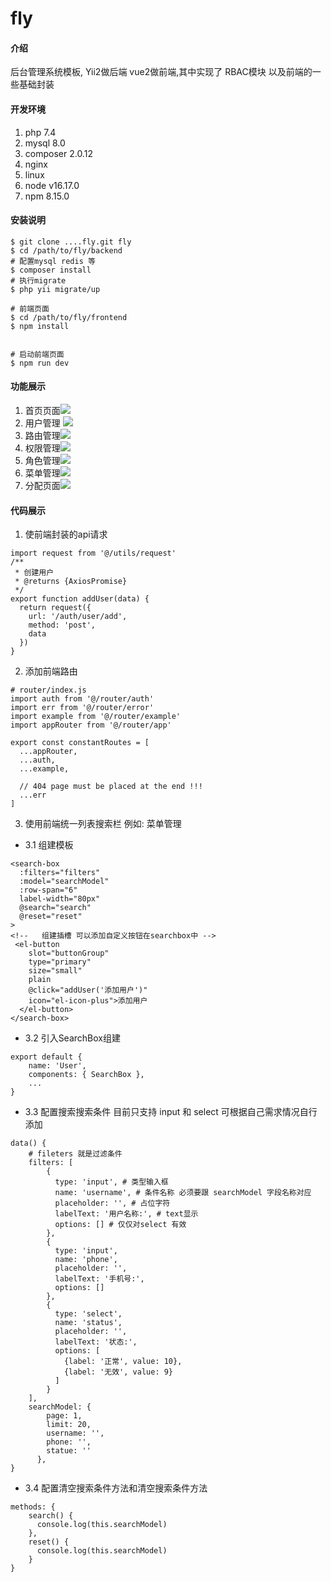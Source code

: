 # fly

#### 介绍
后台管理系统模板, Yii2做后端 vue2做前端,其中实现了 RBAC模块 以及前端的一些基础封装

#### 开发环境

1. php 7.4 
2. mysql 8.0
3. composer 2.0.12
4. nginx
5. linux
6. node v16.17.0
7. npm 8.15.0

#### 安装说明

```
$ git clone ....fly.git fly
$ cd /path/to/fly/backend 
# 配置mysql redis 等
$ composer install
# 执行migrate
$ php yii migrate/up

# 前端页面
$ cd /path/to/fly/frontend
$ npm install


# 启动前端页面
$ npm run dev 
```

#### 功能展示
1. 首页页面![](example/home.png)
2. 用户管理 ![](example/user.png)
3. 路由管理![](example/router.png)
4. 权限管理![](example/permission.png)
5. 角色管理![](example/role.png)
6. 菜单管理![](example/menu.png)
7. 分配页面![](example/assign.png)

#### 代码展示
1. 使前端封装的api请求
```
import request from '@/utils/request'
/**
 * 创建用户
 * @returns {AxiosPromise}
 */
export function addUser(data) {
  return request({
    url: '/auth/user/add',
    method: 'post',
    data
  })
}

```
2. 添加前端路由
```
# router/index.js
import auth from '@/router/auth'
import err from '@/router/error'
import example from '@/router/example'
import appRouter from '@/router/app'

export const constantRoutes = [
  ...appRouter,
  ...auth,
  ...example,

  // 404 page must be placed at the end !!!
  ...err
]
```
3. 使用前端统一列表搜索栏 例如: 菜单管理 
- 3.1 组建模板
```
<search-box
  :filters="filters"
  :model="searchModel"
  :row-span="6"
  label-width="80px"
  @search="search"
  @reset="reset"
>
<!--   组建插槽 可以添加自定义按钮在searchbox中 -->
 <el-button
    slot="buttonGroup"
    type="primary"
    size="small"
    plain
    @click="addUser('添加用户')"
    icon="el-icon-plus">添加用户
  </el-button>
</search-box>
```
- 3.2 引入SearchBox组建
```
export default {
    name: 'User',
    components: { SearchBox },
    ...
}
```
- 3.3 配置搜索搜索条件 目前只支持 input 和 select 可根据自己需求情况自行添加
```
data() {
    # fileters 就是过滤条件
    filters: [
        {
          type: 'input', # 类型输入框
          name: 'username', # 条件名称 必须要跟 searchModel 字段名称对应
          placeholder: '', # 占位字符
          labelText: '用户名称:', # text显示
          options: [] # 仅仅对select 有效
        },
        {
          type: 'input',
          name: 'phone',
          placeholder: '',
          labelText: '手机号:',
          options: []
        },
        {
          type: 'select',
          name: 'status',
          placeholder: '',
          labelText: '状态:',
          options: [
            {label: '正常', value: 10},
            {label: '无效', value: 9}
          ]
        }
    ],
    searchModel: {
        page: 1,
        limit: 20,
        username: '',
        phone: '',
        statue: ''
      },
}
```
- 3.4 配置清空搜索条件方法和清空搜索条件方法
```
methods: {
    search() {
      console.log(this.searchModel)
    },
    reset() {
      console.log(this.searchModel)
    }
}
```
